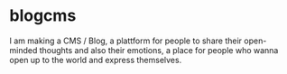 # blogcms
I am making a CMS / Blog, a plattform for people to share their open-minded thoughts and also their emotions, a place for people who wanna open up to the world and express themselves.
